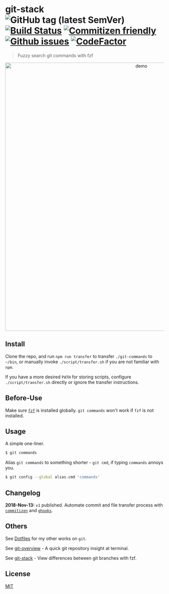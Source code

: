 # git-stack &nbsp;&nbsp; ![GitHub tag (latest SemVer)](https://img.shields.io/github/tag/hankchanocd/git-commands.svg) [![Build Status](https://travis-ci.org/hankchanocd/git-commands.svg?branch=master)](https://travis-ci.org/hankchanocd/git-commands) [![Commitizen friendly](https://img.shields.io/badge/commitizen-friendly-brightgreen.svg)](http://commitizen.github.io/cz-cli/) [![Github issues](https://img.shields.io/github/issues/hankchanocd/git-commands.svg)](https://github.com/hankchanocd/git-commands/issues) [![CodeFactor](https://www.codefactor.io/repository/github/hankchanocd/git-commands/badge)](https://www.codefactor.io/repository/github/hankchanocd/git-commands)

> Fuzzy search git commands with fzf

<p align="center">
<img alt="demo" width="850" src="https://github.com/hankchanocd/git-commands/blob/master/images/demo.png" />
</p>

## Install

Clone the repo, and run `npm run transfer` to transfer `./git-commands` to `~/bin`, or manually invoke `./script/transfer.sh` if you are not familiar with `npm`.

If you have a more desired `PATH` for storing scripts, configure `./script/transfer.sh` directly or ignore the transfer instructions.

## Before-Use

Make sure [`fzf`](https://github.com/junegunn/fzf) is installed globally. `git commands` won't work if `fzf` is not installed.

## Usage

A simple one-liner.

```bash
$ git commands
```

Alias `git commands` to something shorter - `git cmd`, if typing `commands` annoys you.

```bash
$ git config --global alias.cmd 'commands'
```

## Changelog

**2018-Nov-13:** `v1` published. Automate commit and file transfer process with [`commitizen`](http://commitizen.github.io/cz-cli/) and [`ghooks`](https://github.com/ghooks-org/ghooks).

## Others

See [Dotfiles](https://gitlab.com/hankchanocd/dotfiles) for my other works on `git`.

See [git-overview](https://github.com/hankchanocd/git-overview) - A quick git repository insight at terminal.

See [git-stack](https://github.com/hankchanocd/git-stack) - View differences between git branches with fzf.

## License

[MIT](./LICENSE)
